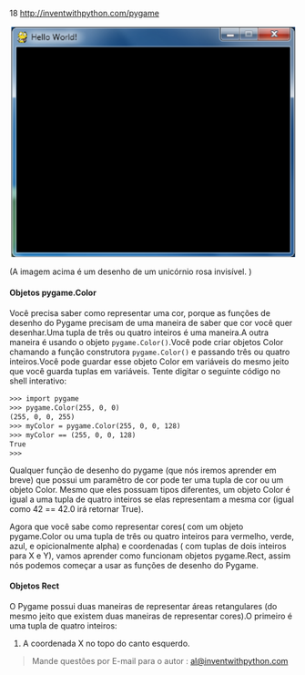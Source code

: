 18 http://inventwithpython.com/pygame

![](imagens/imagem-18.png)

(A imagem acima é um desenho de um unicórnio rosa invisível. )

#### Objetos pygame.Color

Você precisa saber como representar uma cor, porque as funções de desenho do Pygame precisam de uma maneira de saber que cor você  quer desenhar.Uma tupla
de três ou quatro inteiros é uma maneira.A outra maneira é usando o objeto 
`pygame.Color()`.Você pode criar objetos Color chamando a função construtora
`pygame.Color()` e passando três ou quatro inteiros.Você pode guardar esse objeto Color em variáveis do mesmo jeito que você guarda tuplas em variáveis.
Tente digitar o seguinte código no shell interativo:

	>>> import pygame
	>>> pygame.Color(255, 0, 0)
	(255, 0, 0, 255)
	>>> myColor = pygame.Color(255, 0, 0, 128)
	>>> myColor == (255, 0, 0, 128)
	True
	>>>

Qualquer função de desenho do pygame (que nós iremos aprender em breve) que possui um paramêtro de cor pode ter uma tupla de cor ou um objeto Color.
Mesmo que eles possuam tipos diferentes, um objeto Color é igual a uma tupla de quatro inteiros se elas representam a mesma cor (igual como 42 == 42.0
irá retornar True).

Agora que você sabe como representar cores( com um objeto pygame.Color ou uma tupla de três ou quatro inteiros para vermelho, verde, azul, e opicionalmente
alpha) e coordenadas (  com tuplas de dois inteiros para X e Y), vamos aprender como funcionam objetos pygame.Rect, assim nós podemos começar a usar
as funções de desenho do Pygame.

#### Objetos Rect

O Pygame possui duas maneiras de representar áreas retangulares (do mesmo jeito que existem duas maneiras de representar cores).O primeiro é uma tupla
de quatro inteiros:

1. A coordenada X no topo do canto esquerdo.

> Mande questões por E-mail para o autor : al@inventwithpython.com
